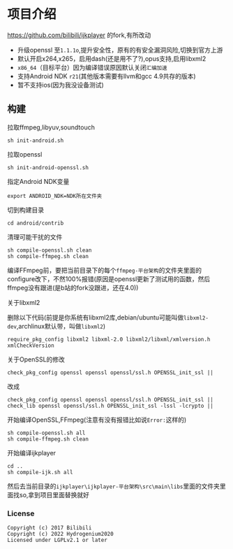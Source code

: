 # 项目介绍
https://github.com/bilibili/ijkplayer 的fork,有所改动
- 升级openssl 至`1.1.1o`,提升安全性，原有的有安全漏洞风险,切换到官方上游
- 默认开启x264,x265，启用dash(还是用不了?),opus支持,启用libxml2
- `x86_64`（目标平台）因为编译错误原因默认关闭`汇编加速`
- 支持Android NDK `r21`(其他版本需要有llvm和gcc 4.9共存的版本)
- 暂不支持ios(因为我没设备测试)

## 构建
拉取ffmpeg,libyuv,soundtouch

    sh init-android.sh
拉取openssl

    sh init-android-openssl.sh

指定Android NDK变量
    
    export ANDROID_NDK=NDK所在文件夹

切到构建目录

    cd android/contrib

清理可能干扰的文件

    sh compile-openssl.sh clean
    sh compile-ffmpeg.sh clean

编译FFmpeg前，要把当前目录下的每个`ffmpeg-平台架构`的文件夹里面的configure改下，不然100%报错(原因是openssl更新了测试用的函数，然后ffmpeg没有跟进(是b站的fork没跟进，还在4.0))

关于libxml2

删除以下代码(前提是你系统有libxml2库,debian/ubuntu可能叫做`libxml2-dev`,archlinux默认带，叫做`libxml2`)

    require_pkg_config libxml2 libxml-2.0 libxml2/libxml/xmlversion.h xmlCheckVersion


关于OpenSSL的修改

    check_pkg_config openssl openssl openssl/ssl.h OPENSSL_init_ssl ||

改成

    check_pkg_config openssl openssl openssl/ssl.h OPENSSL_init_ssl ||
    check_lib openssl openssl/ssl.h OPENSSL_init_ssl -lssl -lcrypto ||


开始编译OpenSSL,FFmpeg(注意有没有报错比如说`Error:`这样的)

    sh compile-openssl.sh all
    sh compile-ffmpeg.sh clean

开始编译ijkplayer

    cd ..
    sh compile-ijk.sh all

然后去当前目录的`ijkplayer\ijkplayer-平台架构\src\main\libs`里面的文件夹里面找so,拿到项目里面替换就好

### License

```
Copyright (c) 2017 Bilibili
Copyright (c) 2022 Hydrogenium2020
Licensed under LGPLv2.1 or later
```